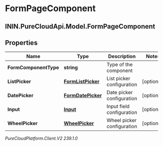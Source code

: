 # FormPageComponent

## ININ.PureCloudApi.Model.FormPageComponent

## Properties

|Name | Type | Description | Notes|
|------------ | ------------- | ------------- | -------------|
| **FormComponentType** | **string** | Type of the component | |
| **ListPicker** | [**FormListPicker**](FormListPicker) | List picker configuration | [optional] |
| **DatePicker** | [**FormDatePicker**](FormDatePicker) | Date picker configuration | [optional] |
| **Input** | [**Input**](Input) | Input field configuration | [optional] |
| **WheelPicker** | [**WheelPicker**](WheelPicker) | Wheel picker configuration | [optional] |



_PureCloudPlatform.Client.V2 239.1.0_
